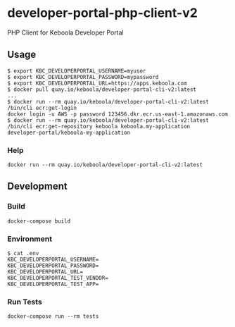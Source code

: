 # developer-portal-php-client-v2
PHP Client for Keboola Developer Portal

## Usage

```
$ export KBC_DEVELOPERPORTAL_USERNAME=myuser
$ export KBC_DEVELOPERPORTAL_PASSWORD=mypassword
$ export KBC_DEVELOPERPORTAL_URL=https://apps.keboola.com
$ docker pull quay.io/keboola/developer-portal-cli-v2:latest
...
$ docker run --rm quay.io/keboola/developer-portal-cli-v2:latest /bin/cli ecr:get-login
docker login -u AWS -p password 123456.dkr.ecr.us-east-1.amazonaws.com
$ docker run --rm quay.io/keboola/developer-portal-cli-v2:latest /bin/cli ecr:get-repository keboola keboola.my-application
developer-portal/keboola-my-application
```

### Help

```
docker run --rm quay.io/keboola/developer-portal-cli-v2:latest
```

## Development

### Build

```
docker-compose build
```


### Environment

```
$ cat .env
KBC_DEVELOPERPORTAL_USERNAME=
KBC_DEVELOPERPORTAL_PASSWORD=
KBC_DEVELOPERPORTAL_URL=
KBC_DEVELOPERPORTAL_TEST_VENDOR=
KBC_DEVELOPERPORTAL_TEST_APP=
```

### Run Tests

```
docker-compose run --rm tests
```
